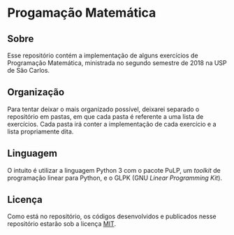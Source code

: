 # Progamação Matemática

## Sobre
Esse repositório contém a implementação de alguns exercícios de Programação Matemática, ministrada no segundo semestre de 2018 na USP de São Carlos.

## Organização
Para tentar deixar o mais organizado possível, deixarei separado o repositório em pastas, em que cada pasta é referente a uma lista de exercícios. Cada pasta irá conter a implementação de cada exercício e a lista propriamente dita.

## Linguagem
O intuito é utilizar a linguagem Python 3 com o pacote PuLP, um _toolkit_ de programação linear para Python, e o GLPK (GNU _Linear Programming Kit_).

## Licença
Como está no repositório, os códigos desenvolvidos e publicados nesse
repositório estarão sob a licença [MIT](https://mit-license.org/).